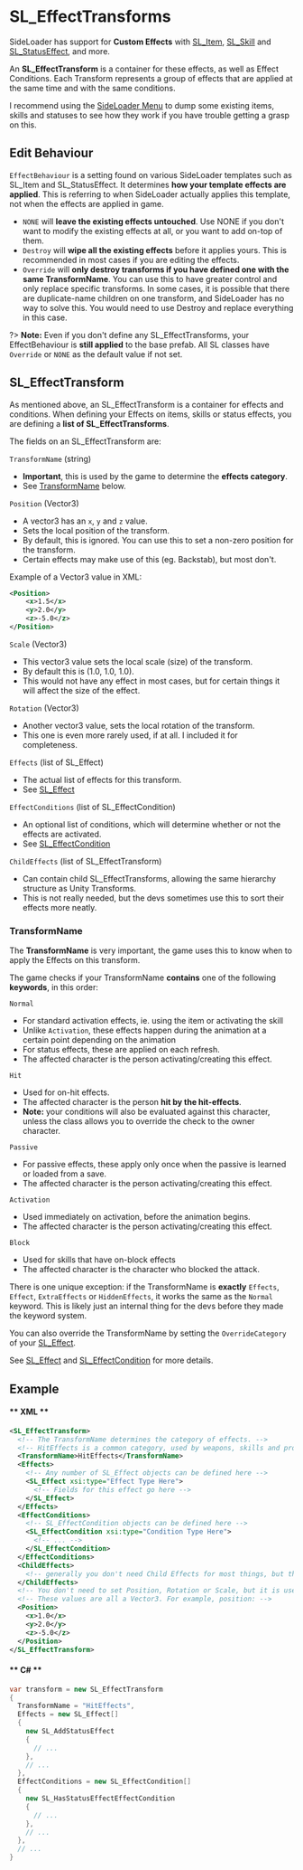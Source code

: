 # SL_EffectTransforms

SideLoader has support for <b>Custom Effects</b> with [SL_Item](API/SL_Item), [SL_Skill](API/SL_Skill) and [SL_StatusEffect](API/SL_StatusEffect), and more.

An <b>SL_EffectTransform</b> is a container for these effects, as well as Effect Conditions. Each Transform represents a group of effects that are applied at the same time and with the same conditions.

I recommend using the [SideLoader Menu](Basics/SLMenu.md) to dump some existing items, skills and statuses to see how they work if you have trouble getting a grasp on this.

## Edit Behaviour
`EffectBehaviour` is a setting found on various SideLoader templates such as SL_Item and SL_StatusEffect. It determines <b>how your template effects are applied</b>. This is referring to when SideLoader actually applies this template, not when the effects are applied in game.
* `NONE` will <b>leave the existing effects untouched</b>. Use NONE if you don't want to modify the existing effects at all, or you want to add on-top of them.
* `Destroy` will <b>wipe all the existing effects</b> before it applies yours. This is recommended in most cases if you are editing the effects.
* `Override` will <b>only destroy transforms if you have defined one with the same TransformName</b>. You can use this to have greater control and only replace specific transforms. In some cases, it is possible that there are duplicate-name children on one transform, and SideLoader has no way to solve this. You would need to use Destroy and replace everything in this case.

?> <b>Note:</b> Even if you don't define any SL_EffectTransforms, your EffectBehaviour is <b>still applied</b> to the base prefab. All SL classes have `Override` or `NONE` as the default value if not set.

## SL_EffectTransform
As mentioned above, an SL_EffectTransform is a container for effects and conditions. When defining your Effects on items, skills or status effects, you are defining a <b>list of SL_EffectTransforms</b>.

The fields on an SL_EffectTransform are:

`TransformName` (string)
* <b>Important</b>, this is used by the game to determine the <b>effects category</b>.
* See [TransformName](#TransformName) below.

`Position` (Vector3)
* A vector3 has an `x`, `y` and `z` value.
* Sets the local position of the transform.
* By default, this is ignored. You can use this to set a non-zero position for the transform.
* Certain effects may make use of this (eg. Backstab), but most don't.

Example of a Vector3 value in XML:
```xml
<Position>
	<x>1.5</x>
	<y>2.0</y>
	<z>-5.0</z>
</Position>
```

`Scale` (Vector3)
* This vector3 value sets the local scale (size) of the transform.
* By default this is (1.0, 1.0, 1.0).
* This would not have any effect in most cases, but for certain things it will affect the size of the effect.

`Rotation` (Vector3)
* Another vector3 value, sets the local rotation of the transform.
* This one is even more rarely used, if at all. I included it for completeness.

`Effects` (list of SL_Effect)
* The actual list of effects for this transform.
* See [SL_Effect](API/SL_Effect)

`EffectConditions` (list of SL_EffectCondition)
* An optional list of conditions, which will determine whether or not the effects are activated.
* See [SL_EffectCondition](API/SL_EffectCondition)

`ChildEffects` (list of SL_EffectTransform)
* Can contain child SL_EffectTransforms, allowing the same hierarchy structure as Unity Transforms.
* This is not really needed, but the devs sometimes use this to sort their effects more neatly.

### TransformName

The <b>TransformName</b> is very important, the game uses this to know when to apply the Effects on this transform. 

The game checks if your TransformName <b>contains</b> one of the following <b>keywords</b>, in this order:

`Normal`
* For standard activation effects, ie. using the item or activating the skill
* Unlike `Activation`, these effects happen during the animation at a certain point depending on the animation
* For status effects, these are applied on each refresh.
* The affected character is the person activating/creating this effect.

`Hit`
* Used for on-hit effects.
* The affected character is the person <b>hit by the hit-effects</b>.
* <b>Note:</b> your conditions will also be evaluated against this character, unless the class allows you to override the check to the owner character.

`Passive`
* For passive effects, these apply only once when the passive is learned or loaded from a save.
* The affected character is the person activating/creating this effect.

`Activation`
* Used immediately on activation, before the animation begins.
* The affected character is the person activating/creating this effect.

`Block`
* Used for skills that have on-block effects
* The affected character is the character who blocked the attack.

There is one unique exception: if the TransformName is <b>exactly</b> `Effects`, `Effect`, `ExtraEffects` or `HiddenEffects`, it works the same as the `Normal` keyword. This is likely just an internal thing for the devs before they made the keyword system.

You can also override the TransformName by setting the `OverrideCategory` of your [SL_Effect](API/SL_Effect).

See [SL_Effect](API/SL_Effect) and [SL_EffectCondition](API/SL_EffectCondition) for more details.

## Example

<!-- tabs:start -->

#### ** XML **

```xml
<SL_EffectTransform>
  <!-- The TransformName determines the category of effects. -->
  <!-- HitEffects is a common category, used by weapons, skills and projectiles -->
  <TransformName>HitEffects</TransformName> 
  <Effects> 
    <!-- Any number of SL_Effect objects can be defined here -->
    <SL_Effect xsi:type="Effect Type Here">
      <!-- Fields for this effect go here -->
    </SL_Effect>
  </Effects>
  <EffectConditions>
    <!-- SL_EffectCondition objects can be defined here -->
    <SL_EffectCondition xsi:type="Condition Type Here">
      <!-- ... -->
    </SL_EffectCondition>
  </EffectConditions>
  <ChildEffects>
    <!-- generally you don't need Child Effects for most things, but the game sometimes uses them -->
  </ChildEffects>
  <!-- You don't need to set Position, Rotation or Scale, but it is used in some cases. -->
  <!-- These values are all a Vector3. For example, position: -->
  <Position>
	<x>1.0</x>
	<y>2.0</y>
	<z>-5.0</z>
  </Position>
</SL_EffectTransform>
```

#### ** C# **

```csharp
var transform = new SL_EffectTransform 
{
  TransformName = "HitEffects",
  Effects = new SL_Effect[]
  {
    new SL_AddStatusEffect
    {
      // ...
    },
    // ...
  },
  EffectConditions = new SL_EffectCondition[]
  {
    new SL_HasStatusEffectEffectCondition
    {
      // ...
    },
    // ...
  },
  // ...
}
```

<!-- tabs:end -->